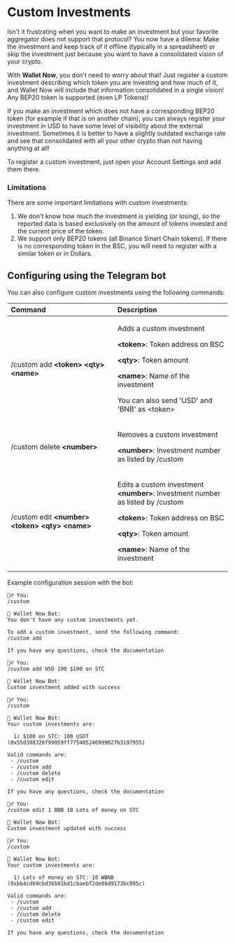 # Custom Investments

Isn't it frustrating when you want to make an investment but your favorite aggregator does not support that protocol? You now have a dilema: Make the investment and keep track of it offline \(typically in a spreadsheet\) or skip the investment just because you want to have a consolidated vision of your crypto.

With **Wallet Now**, you don't need to worry about that! Just register a custom investment describing which token you are investing and how much of it, and Wallet Now will include that information consolidated in a single vision! Any BEP20 token is supported \(even LP Tokens\)!

If you make an investment which does not have a corresponding BEP20 token \(for example if that is on another chain\), you can always register your investment in USD to have some level of visibility about the external investment. Sometimes it is better to have a slightly outdated exchange rate and see that consolidated with all your other crypto than not having anything at all!

To register a custom investment, just open your Account Settings and add them there.

### Limitations

There are some important limitations with custom investments:

1. We don't know how much the investment is yielding \(or losing\), so the reported data is based exclusively on the amount of tokens invested and the current price of the token.
2. We support only BEP20 tokens \(all Binance Smart Chain tokens\). If there is no corresponding token in the BSC, you will need to register with a similar token or in Dollars.

## Configuring using the Telegram bot

You can also configure custom investments using the following commands:

<table>
  <thead>
    <tr>
      <th style="text-align:left">Command</th>
      <th style="text-align:left">Description</th>
    </tr>
  </thead>
  <tbody>
    <tr>
      <td style="text-align:left">/custom add <b>&lt;token&gt; &lt;qty&gt; &lt;name&gt;</b>
      </td>
      <td style="text-align:left">
        <p>Adds a custom investment</p>
        <p><b>&lt;token&gt;</b>: Token address on BSC</p>
        <p><b>&lt;qty&gt;</b>: Token amount</p>
        <p><b>&lt;name&gt;</b>: Name of the investment</p>
        <p></p>
        <p>You can also send &apos;USD&apos; and &apos;BNB&apos; as &lt;token&gt;</p>
      </td>
    </tr>
    <tr>
      <td style="text-align:left">/custom delete <b>&lt;number&gt;</b>
      </td>
      <td style="text-align:left">
        <p>Removes a custom investment</p>
        <p><b>&lt;number&gt;</b>: Investment number as listed by /custom</p>
      </td>
    </tr>
    <tr>
      <td style="text-align:left">/custom edit <b>&lt;number&gt; &lt;token&gt; &lt;qty&gt; &lt;name&gt;</b>
      </td>
      <td style="text-align:left">
        <p>Edits a custom investment
          <br /><b>&lt;number&gt;</b>: Investment number as listed by /custom</p>
        <p><b>&lt;token&gt;</b>: Token address on BSC</p>
        <p><b>&lt;qty&gt;</b>: Token amount</p>
        <p><b>&lt;name&gt;</b>: Name of the investment</p>
      </td>
    </tr>
  </tbody>
</table>

Example configuration session with the bot:

```text
🙍‍♂️ You:
/custom

🤖 Wallet Now Bot:
You don't have any custom investments yet.

To add a custom investment, send the following command:
/custom add

If you have any questions, check the documentation

🙍‍♂️ You:
/custom add USD 100 $100 on STC

🤖 Wallet Now Bot:
Custom investment added with success

🙍‍♂️ You:
/custom

🤖 Wallet Now Bot:
Your custom investments are:

  1) $100 on STC: 100 USDT (0x55d398326f99059ff775485246999027b3197955)

Valid commands are:
 - /custom
 - /custom add
 - /custom delete
 - /custom edit

If you have any questions, check the documentation

🙍‍♂️ You:
/custom edit 1 BNB 10 Lots of money on STC

🤖 Wallet Now Bot:
Custom investment updated with success

🙍‍♂️ You:
/custom

🤖 Wallet Now Bot:
Your custom investments are:

  1) Lots of money on STC: 10 WBNB (0xbb4cdb9cbd36b01bd1cbaebf2de08d9173bc095c)

Valid commands are:
 - /custom
 - /custom add
 - /custom delete
 - /custom edit

If you have any questions, check the documentation
```

